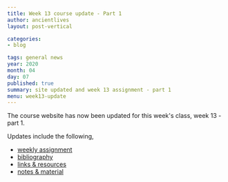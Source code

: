 ```yaml
---
title: Week 13 course update - Part 1
author: ancientlives
layout: post-vertical

categories:
- blog

tags: general news
year: 2020
month: 04
day: 07
published: true
summary: site updated and week 13 assignment - part 1
menu: week13-update
---
```


The course website has now been updated for this week's class, week 13 - part 1.

Updates include the following,

* [weekly assignment](/weekly_assignment)
* [bibliography](/bibliography)
* [links & resources](/links)
* [notes & material](/notes)
